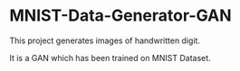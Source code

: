 # MNIST-Data-Generator-GAN

This project generates images of handwritten digit.

It is a GAN which has been trained on MNIST Dataset.
